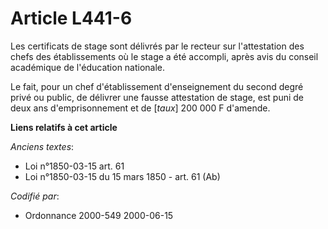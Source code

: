 # Article L441-6

Les certificats de stage sont délivrés par le recteur sur l'attestation des chefs des établissements où le stage a été
accompli, après avis du conseil académique de l'éducation nationale.

Le fait, pour un chef d'établissement d'enseignement du second degré privé ou public, de délivrer une fausse attestation de
stage, est puni de deux ans d'emprisonnement et de [*taux*] 200 000 F d'amende.

**Liens relatifs à cet article**

_Anciens textes_:

  - Loi n°1850-03-15 art. 61
  - Loi n°1850-03-15 du 15 mars 1850 - art. 61 (Ab)

_Codifié par_:

  - Ordonnance 2000-549 2000-06-15
